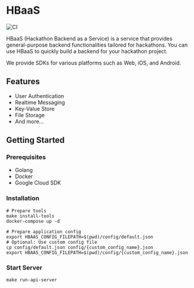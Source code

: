 # HBaaS

![CI](https://github.com/averak/hbaas/workflows/CI/badge.svg)

HBaaS (Hackathon Backend as a Service) is a service that provides general-purpose backend functionalities tailored for hackathons.
You can use HBaaS to quickly build a backend for your hackathon project.

We provide SDKs for various platforms such as Web, iOS, and Android.

## Features

- User Authentication
- Realtime Messaging
- Key-Value Store
- File Storage
- And more...

## Getting Started

### Prerequisites

- Golang
- Docker
- Google Cloud SDK

### Installation

```shell
# Prepare tools
make install-tools
docker-compose up -d

# Prepare application config
export HBAAS_CONFIG_FILEPATH=$(pwd)/config/default.json
# Optional: Use custom config file
cp config/default.json config/{custom_config_name}.json  
export HBAAS_CONFIG_FILEPATH=$(pwd)/config/{custom_config_name}.json
```

### Start Server

```shell
make run-api-server
```
